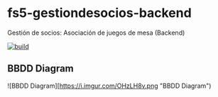 # fs5-gestiondesocios-backend

Gestión de socios: Asociación de juegos de mesa (Backend)

[![build](https://img.shields.io/github/workflow/status/fullstacktf/fs5-gestiondesocios-backend/CICD)](https://github.com/fullstacktf/fs5-gestiondesocios-backend/actions?query=workflow%3ACICD)

## BBDD Diagram

![BBDD Diagram][https://i.imgur.com/OHzLH8v.png "BBDD Diagram")

